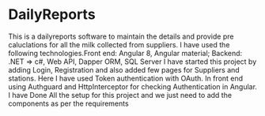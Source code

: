 # DailyReports

This is a dailyreports software to maintain the details and provide pre caluclations for all the milk collected from suppliers.
I have used the following technologies.Front end: Angular 8, Angular material; Backend: .NET => c#, Web API, Dapper ORM, SQL Server
I have started this project by adding Login, Registration and also added few pages for Suppliers and stations.
Here I have used Token authentication with OAuth.
In front end using Authguard and HttpInterceptor for checking Authentication in Angular.
I have Done All the setup for this project and we just need to add the components as per the requirements
